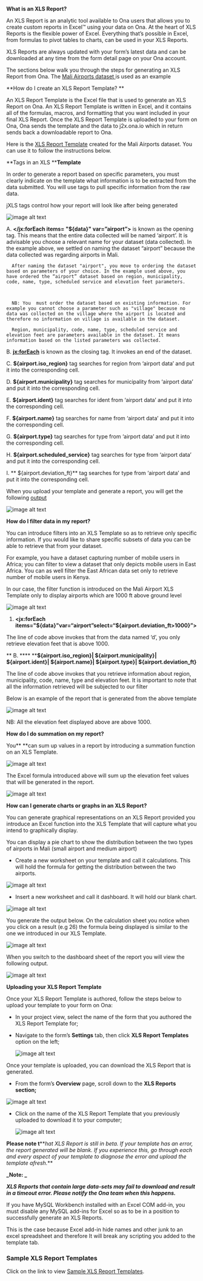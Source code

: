 **What is an XLS Report?**

An XLS Report is an analytic tool available to Ona users that allows you to create custom reports in Excel™ using your data on Ona.  At the heart of XLS Reports is the flexible power of Excel.  Everything that’s possible in Excel, from formulas to pivot tables to charts, can be used in your XLS Reports.      

XLS Reports are always updated with your form’s latest data and can be downloaded at any time from the form detail page on your Ona account.  

The sections below walk you through the steps for generating an XLS Report from Ona.  The [Mali Airports dataset](https://beta.ona.io/acme/2280/18477)[ ](https://beta.ona.io/acme/2280/18477)is used as an example

**How do I create an XLS Report Template? **

An XLS Report Template is the Excel file that is used to generate an XLS Report on Ona.  An XLS Report Template is written in Excel, and it contains all of the formulas, macros, and formatting that you want included in your final XLS Report.  Once the XLS Report Template is uploaded to your form on Ona, Ona sends the template and the data to j2x.ona.io which in return sends back a downloadable report to Ona.

Here is the [XLS Report Template](https://docs.google.com/a/ona.io/spreadsheets/d/1bfeYJOWt72NBP_nZYruJOgEVIUvIgPTo2av4bjw67X4/edit#gid=965777567) created for the Mali Airports dataset.  You can use it to follow the instructions below.

**Tags in an XLS ****Template**

In order to generate a report based on specific parameters, you must clearly indicate on the template what information is to be extracted from the data submitted. You will use tags to  pull specific information from the raw data.

jXLS tags control how your  report will look like after being generated

![image alt text](image_0.png)

A. **</jx:forEach items= "${data}" var=”airport”>** is known as the opening tag. This means that the entire data collected will be named ‘airport’. It is advisable you choose a relevant name for your dataset (data collected). In the  example above, we settled on naming the dataset “airport” because the data collected was regarding airports in Mali. 

      After naming the dataset "airport", you move to ordering the dataset based on parameters of your choice. In the example used above, you have ordered the “airport” dataset based on region, municipality, code, name, type, scheduled service and elevation feet parameters. 

     

      NB: You  must order the dataset based on existing information. For example you cannot choose a parameter such as "village" because no data was collected on the village where the airport is located and therefore no information on village is available in the dataset.

      Region, municipality, code, name, type, scheduled service and elevation feet are parameters available in the dataset. It means information based on the listed parameters was collected.

B. 	**<jx:forEach>** is known as the closing tag. It invokes an end of the dataset.

C. 	**${airport.iso_region}** tag searches for region from ‘airport data’ and put it into the corresponding cell.

D. 	**${airport.municipality}** tag searches for municipality from ‘airport data’ and put it into the corresponding cell.

E. 	**${airport.ident}** tag searches for ident from ‘airport data’ and put it into the corresponding cell.

F. 	**${airport.name}** tag searches for name from ‘airport data’ and put it into the corresponding cell.

G. 	**${airport.type}** tag searches for type from ‘airport data’ and put it into the corresponding cell.

H. **${airport.scheduled_service}**  tag searches for type from ‘airport data’ and put it into the corresponding cell.

I. ** ${airport.deviation_ft}** tag searches for type from ‘airport data’ and put it into the corresponding cell.

When you upload your template and generate a report, you will get the following [output](https://docs.google.com/a/ona.io/spreadsheets/d/16Lt-FgO-M0NwlNysQlVN_kw0y7__5242BocIL5ZBNsM/edit?usp=sharing)

![image alt text](image_1.png)

**How do I filter data in my report?**

You can introduce filters into an XLS Template so as to retrieve only specific information. If you would like to share specific subsets of data you can be able to retrieve that from your dataset. 

For example, you have a dataset capturing number of mobile users in Africa; you can filter to view a dataset that only depicts mobile users in East Africa. You can as well filter the East African data set only to retrieve number of mobile users in Kenya.

In our case, the filter function is introduced on the Mali Airport XLS Template only to display airports which are 1000 ft above ground level  

![image alt text](image_2.png)

1. **<jx:forEach items="${data}"var=“airport”select=“${airport.deviation_ft>1000}”>**

The line of code above invokes that from the data named ‘d’, you only retrieve elevation feet that is above 1000.

**      B. ****	****${airport.iso_region}| ${airport.municipality}| ${airport.ident}| ${airport.name}| ${airport.type}| ${airport.deviation_ft}**

The line of code above invokes that you retrieve information about region, municipality, code, name, type and elevation feet. It is important to note that all the information retrieved will be subjected to our filter

Below is an example of the report that is generated from the above template

![image alt text](image_3.png)

NB: All the elevation feet displayed above are above 1000.

**How do I do summation on my report?**

You** **can sum up values in a report by introducing a summation function on an XLS Template.

![image alt text](image_4.png)

The Excel formula introduced above will sum up the elevation feet values that will be generated in the report.

 ![image alt text](image_5.png)

**How can I generate charts or graphs in an XLS ****Report****?**

You can generate graphical representations on an XLS Report provided you introduce an Excel function into the XLS Template that will capture what you intend to graphically display.

You can display a pie chart to show the distribution between the two types of airports in Mali (small airport and medium airport)

* Create a new worksheet on your template and call it calculations. This will hold the formula for getting the distribution between the two airports.

![image alt text](image_6.png)

* Insert a new worksheet and call it dashboard. It will hold our blank chart.

![image alt text](image_7.png)

You generate the output below. On the calculation sheet you notice when you click on a result (e.g 26) the formula being displayed is similar to the one we introduced in our XLS Template.

 

![image alt text](image_8.png)

When you switch to the dashboard sheet of the report you will view the following output.

![image alt text](image_9.png)

**Uploading your XLS Report Template**

Once your XLS Report Template is authored, follow the steps below to upload your template to your form on Ona:

* In your project view, select the name of the form that you authored the XLS Report Template for;

* Navigate to the form’s  **Settings** tab, then click **XLS Report Templates** option on the left;

	![image alt text](image_10.png)

	

Once your template is uploaded, you can download the XLS Report that is generated.

*  From the form’s **Overview** page, scroll down to the **XLS Reports **section**;**

![image alt text](image_11.png)

* Click on the name of the XLS Report Template that you previously uploaded to download it to your computer;

	![image alt text](image_12.png)

**Please note t****_hat XLS Report is still in beta. If your template has an error, the report generated will be blank. If you experience this, go through each and every aspect of your template to diagnose the error and upload the template afresh._**

**_Note:  _**

**_XLS Reports that contain large data-sets may fail to download and result in a timeout error.  Please notify the Ona team when this _****_happens_****_._**

If you have MySQL Workbench installed with an Excel COM add-in, you must disable any MySQL add-ins for Excel so as to be in a position to successfully generate an XLS Reports.

This is the case because Excel add-in hide names and other junk to an excel spreadsheet and therefore It will break any scripting you added to the template tab. 

### Sample XLS Report Templates

Click on the link to view [Sample XLS Report Templates](https://drive.google.com/folderview?id=0BzZ4hMHTat-YVXFwanJKOWw5R3c&usp=sharing).

